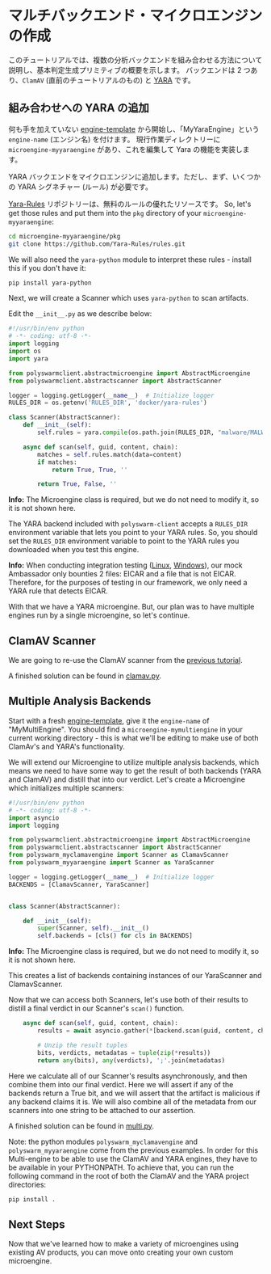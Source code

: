 # マルチバックエンド・マイクロエンジンの作成

このチュートリアルでは、複数の分析バックエンドを組み合わせる方法について説明し、基本判定生成プリミティブの概要を示します。 バックエンドは 2 つあり、`ClamAV` (直前のチュートリアルのもの) と [YARA](https://virustotal.github.io/yara/) です。

## 組み合わせへの YARA の追加

何も手を加えていない [engine-template](/microengines-scratch-to-eicar/#customize-engine-template) から開始し、「MyYaraEngine」という `engine-name` (エンジン名) を付けます。 現行作業ディレクトリーに `microengine-myyaraengine` があり、これを編集して Yara の機能を実装します。

YARA バックエンドをマイクロエンジンに追加します。ただし、まず、いくつかの YARA シグネチャー (ルール) が必要です。

[Yara-Rules](https://github.com/Yara-Rules/rules) リポジトリーは、無料のルールの優れたリソースです。 So, let's get those rules and put them into the `pkg` directory of your `microengine-myyaraengine`:

```sh
cd microengine-myyaraengine/pkg
git clone https://github.com/Yara-Rules/rules.git
```

We will also need the `yara-python` module to interpret these rules - install this if you don't have it:

```sh
pip install yara-python
```

Next, we will create a Scanner which uses `yara-python` to scan artifacts.

Edit the `__init__.py` as we describe below:

```python
#!/usr/bin/env python
# -*- coding: utf-8 -*-
import logging
import os
import yara

from polyswarmclient.abstractmicroengine import AbstractMicroengine
from polyswarmclient.abstractscanner import AbstractScanner

logger = logging.getLogger(__name__)  # Initialize logger
RULES_DIR = os.getenv('RULES_DIR', 'docker/yara-rules')

class Scanner(AbstractScanner):
    def __init__(self):
        self.rules = yara.compile(os.path.join(RULES_DIR, "malware/MALW_Eicar"))

    async def scan(self, guid, content, chain):
        matches = self.rules.match(data=content)
        if matches:
            return True, True, ''

        return True, False, ''
```

<div class="m-flag">
  <p>
    <strong>Info:</strong>
    The Microengine class is required, but we do not need to modify it, so it is not shown here.
  </p>
</div>

The YARA backend included with `polyswarm-client` accepts a `RULES_DIR` environment variable that lets you point to your YARA rules. So, you should set the `RULES_DIR` environment variable to point to the YARA rules you downloaded when you test this engine.

<div class="m-flag">
  <p>
    <strong>Info:</strong>
    When conducting integration testing (<a href="/testing-linux/#integration-testing">Linux</a>, <a href="/testing-windows/">Windows</a>), our mock Ambassador only bounties 2 files: EICAR and a file that is not EICAR.
    Therefore, for the purposes of testing in our framework, we only need a YARA rule that detects EICAR.
  </p>
</div>

With that we have a YARA microengine. But, our plan was to have multiple engines run by a single microengine, so let's continue.

## ClamAV Scanner

We are going to re-use the ClamAV scanner from the [previous tutorial](/microengines-scratch-to-clamav/).

A finished solution can be found in [clamav.py](https://github.com/polyswarm/polyswarm-client/blob/master/src/microengine/clamav.py).

## Multiple Analysis Backends

Start with a fresh [engine-template](/microengines-scratch-to-eicar/#customize-engine-template), give it the `engine-name` of "MyMultiEngine". You should find a `microengine-mymultiengine` in your current working directory - this is what we'll be editing to make use of both ClamAv's and YARA's functionality.

We will extend our Microengine to utilize multiple analysis backends, which means we need to have some way to get the result of both backends (YARA and ClamAV) and distill that into our verdict. Let's create a Microengine which initializes multiple scanners:

```python
#!/usr/bin/env python
# -*- coding: utf-8 -*-
import asyncio
import logging

from polyswarmclient.abstractmicroengine import AbstractMicroengine
from polyswarmclient.abstractscanner import AbstractScanner
from polyswarm_myclamavengine import Scanner as ClamavScanner
from polyswarm_myyaraengine import Scanner as YaraScanner

logger = logging.getLogger(__name__)  # Initialize logger
BACKENDS = [ClamavScanner, YaraScanner]


class Scanner(AbstractScanner):

    def __init__(self):
        super(Scanner, self).__init__()
        self.backends = [cls() for cls in BACKENDS]

```

<div class="m-flag">
  <p>
    <strong>Info:</strong>
    The Microengine class is required, but we do not need to modify it, so it is not shown here.
  </p>
</div>

This creates a list of backends containing instances of our YaraScanner and ClamavScanner.

Now that we can access both Scanners, let's use both of their results to distill a final verdict in our Scanner's `scan()` function.

```python
    async def scan(self, guid, content, chain):
        results = await asyncio.gather(*[backend.scan(guid, content, chain) for backend in self.backends])

        # Unzip the result tuples
        bits, verdicts, metadatas = tuple(zip(*results))
        return any(bits), any(verdicts), ';'.join(metadatas)
```

Here we calculate all of our Scanner's results asynchronously, and then combine them into our final verdict. Here we will assert if any of the backends return a True bit, and we will assert that the artifact is malicious if any backend claims it is. We will also combine all of the metadata from our scanners into one string to be attached to our assertion.

A finished solution can be found in [multi.py](https://github.com/polyswarm/polyswarm-client/blob/master/src/microengine/multi.py).

Note: the python modules `polyswarm_myclamavengine` and `polyswarm_myyaraengine` come from the previous examples. In order for this Multi-engine to be able to use the ClamAV and YARA engines, they have to be available in your PYTHONPATH. To achieve that, you can run the following command in the root of both the ClamAV and the YARA project directories:

```bash
pip install .
```

## Next Steps

Now that we've learned how to make a variety of microengines using existing AV products, you can move onto creating your own custom microengine.